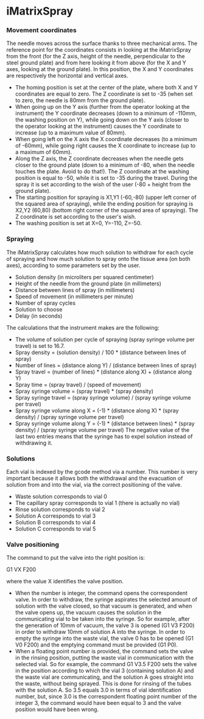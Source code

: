 # iMatrixSpray

### Movement coordinates
The needle moves across the surface thanks to three mechanical arms.
The reference point for the coordinates consists in looking at the iMatrixSpray from the front (for the Z axis, height of the needle, perpendicular to the steel ground plate) and from here looking it from above (for the X and Y axes, looking at the ground plate). In this position, the X and Y coordinates are respectively the horizontal and vertical axes.

* The homing position is set at the center of the plate, where both X and Y coordinates are equal to zero. The Z coordinate is set to -35 (when set to zero, the needle is 80mm from the ground plate).
* When going up on the Y axis (further from the operator looking at the instrument) the Y coordinate decreases (down to a minimum of -110mm, the washing position on Y), while going down on the Y axis (closer to the operator looking at the instrument) causes the Y coordinate to increase (up to a maximum value of 80mm).
* When going left on the X axis the X coordinate decreases (to a minimum of -60mm), while going right causes the X coordinate to increase (up to a maximum of 60mm).
* Along the Z axis, the Z coordinate decreases when the needle gets closer to the ground plate (down to a minimum of -80, when the needle touches the plate. Avoid to do that!). The Z coordinate at the washing position is equal to -50, while it is set to -35 during the travel. During the spray it is set according to the wish of the user (-80 + height from the ground plate).
* The starting position for spraying is X1,Y1 (-60,-80) (upper left corner of the squared area of spraying), while the ending position for spraying is X2,Y2 (60,80) (bottom right corner of the squared area of spraying). The Z coordinate is set according to the user's wish.
* The washing position is set at X=0, Y=-110, Z=-50.

### Spraying
The iMatrixSpray calculates how much solution to withdraw for each cycle of spraying and how much solution to spray onto the tissue area (on both axes), according to some parameters set by the user.
* Solution density (in microliters per squared centimeter)
* Height of the needle from the ground plate (in millimeters)
* Distance between lines of spray (in millimeters)
* Speed of movement (in millimeters per minute)
* Number of spray cycles
* Solution to choose
* Delay (in seconds)

The calculations that the instrument makes are the following:
* The volume of solution per cycle of spraying (spray syringe volume per travel) is set to 16.7.
* Spray density = (solution density) / 100 * (distance between lines of spray)
* Number of lines = (distance along Y) / (distance between lines of spray)
* Spray travel = (number of lines) * (distance along X) + (distance along Y)
* Spray time = (spray travel) / (speed of movement)
* Spray syringe volume = (spray travel) * (spray density)
* Spray syringe travel = (spray syringe volume) / (spray syringe volume per travel)
* Spray syringe volume along X = (-1) * (distance along X) * (spray density) / (spray syringe volume per travel)
* Spray syringe volume along Y = (-1) * (distance between lines) * (spray density) / (spray syringe volume per travel)
The negative value of the last two entries means that the syringe has to expel solution instead of withdrawing it.

### Solutions
Each vial is indexed by the gcode method via a number. This number is very important because it allows both the withdrawal and the evacuation of solution from and into the vial, via the correct positioning of the valve.
* Waste solution corresponds to vial 0
* The capillary spray corresponds to vial 1 (there is actually no vial)
* Rinse solution corresponds to vial 2
* Solution A corresponds to vial 3
* Solution B corresponds to vial 4
* Solution C corresponds to vial 5


### Valve positioning
The command to put the valve into the right position is:

G1 VX F200

where the value X identifies the valve position.

* When the number is integer, the command opens the correspondent valve. In order to withdraw, the syringe aspirates the selected amount of solution with the valve closed, so that vacuum is generated, and when the valve opens up, the vacuum causes the solution in the communicating vial to be taken into the syringe.
So for example, after the generation of 10mm of vacuum, the valve 3 is opened (G1 V3 F200) in order to withdraw 10mm of solution A into the syringe.
In order to empty the syringe into the waste vial, the valve 0 has to be opened (G1 V0 F200) and the emptying command must be provided (G1 P0).
* When a floating point number is provided, the command sets the valve in the rinsing position, putting the waste vial in communication with the selected vial.
So for example, the command G1 V3.5 F200 sets the valve in the position according to which the vial 3 (containing solution A) and the waste vial are communicating, and the solution A goes straight into the waste, without being sprayed. This is done for rinsing of the tubes with the solution A. So 3.5 equals 3.0 in terms of vial identification number, but, since 3.0 is the correspondent floating point number of the integer 3, the command would have been equal to 3 and the valve position would have been wrong.
